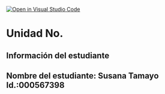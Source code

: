 [![Open in Visual Studio Code](https://classroom.github.com/assets/open-in-vscode-2e0aaae1b6195c2367325f4f02e2d04e9abb55f0b24a779b69b11b9e10269abc.svg)](https://classroom.github.com/online_ide?assignment_repo_id=18559847&assignment_repo_type=AssignmentRepo)
# Unidad No. 
## Información del estudiante  
Nombre del estudiante:  Susana Tamayo
Id.:000567398
---

